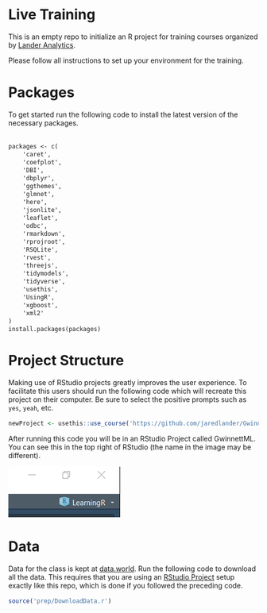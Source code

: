 
<!-- README.md is generated from README.Rmd. Please edit that file -->

# Live Training

This is an empty repo to initialize an R project for training courses
organized by [Lander Analytics](https://www.landeranalytics.com).

Please follow all instructions to set up your environment for the
training.

# Packages

To get started run the following code to install the latest version of
the necessary packages.

<div class="sourceCode">

<pre class='sourceCode r'><code class='sourceCode r'>
packages <- c(
    'caret', 
    'coefplot', 
    'DBI', 
    'dbplyr', 
    'ggthemes', 
    'glmnet', 
    'here', 
    'jsonlite', 
    'leaflet', 
    'odbc', 
    'rmarkdown', 
    'rprojroot', 
    'RSQLite', 
    'rvest', 
    'threejs', 
    'tidymodels', 
    'tidyverse', 
    'usethis', 
    'UsingR', 
    'xgboost', 
    'xml2'
)
install.packages(packages)
</code></pre>

</div>

# Project Structure

Making use of RStudio projects greatly improves the user experience. To
facilitate this users should run the following code which will recreate
this project on their computer. Be sure to select the positive prompts
such as `yes`, `yeah`, etc.

``` r
newProject <- usethis::use_course('https://github.com/jaredlander/GwinnettML/archive/master.zip')
```

<!-- After that runs successfully you will have a new folder holding the R project that looks like this (the name in the image may be different). -->

<!-- ```{r proj-folder,echo=FALSE,out.width='50%'} -->

<!-- knitr::include_graphics('images/ProjectFolder.png') -->

<!-- ``` -->

After running this code you will be in an RStudio Project called
GwinnettML. You can see this in the top right of RStudio (the name in
the image may be different).

![](images/ProjectCorner.png)<!-- -->

# Data

Data for the class is kept at
[data.world](https://data.world/landeranalytics/training). Run the
following code to download all the data. This requires that you are
using an [RStudio
Project](https://support.rstudio.com/hc/en-us/articles/200526207-Using-Projects)
setup exactly like this repo, which is done if you followed the
preceding code.

``` r
source('prep/DownloadData.r')
```
